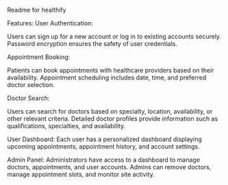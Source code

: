 Readme for healthify 



Features:
User Authentication:

Users can sign up for a new account or log in to existing accounts securely.
Password encryption ensures the safety of user credentials.



Appointment Booking:

Patients can book appointments with healthcare providers based on their availability.
Appointment scheduling includes date, time, and preferred doctor selection.

Doctor Search:

Users can search for doctors based on specialty, location, availability, or other relevant criteria.
Detailed doctor profiles provide information such as qualifications, specialties, and availability.

User Dashboard:
Each user has a personalized dashboard displaying upcoming appointments, appointment history, and account settings.

Admin Panel:
Administrators have access to a dashboard to manage doctors, appointments, and user accounts.
Admins can remove doctors, manage appointment slots, and monitor site activity.
